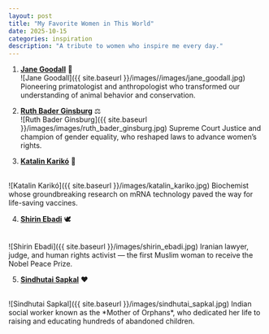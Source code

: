 ```yaml
---
layout: post
title: "My Favorite Women in This World"
date: 2025-10-15
categories: inspiration
description: "A tribute to women who inspire me every day."
---
```


1. **[Jane Goodall](https://en.wikipedia.org/wiki/Jane_Goodall)** 🐒 <br>
   ![Jane Goodall]({{ site.baseurl }}/images//images/jane_goodall.jpg)
   Pioneering primatologist and anthropologist who transformed our understanding of animal behavior and conservation.

2. **[Ruth Bader
Ginsburg](https://en.wikipedia.org/wiki/Ruth_Bader_Ginsburg)** ⚖️  <br>
   ![Ruth Bader Ginsburg]({{ site.baseurl }}/images/images/ruth_bader_ginsburg.jpg)
   Supreme Court Justice and champion of gender equality, who reshaped laws to advance women’s rights.

3. **[Katalin Karikó](https://en.wikipedia.org/wiki/Katalin_Karik%C3%B3)** 🧬
<br>
   ![Katalin Karikó]({{ site.baseurl }}/images/katalin_kariko.jpg)
   Biochemist whose groundbreaking research on mRNA technology paved the way for life-saving vaccines.

4. **[Shirin Ebadi](https://en.wikipedia.org/wiki/Shirin_Ebadi)** 🕊️
<br>
   ![Shirin Ebadi]({{ site.baseurl }}/images/shirin_ebadi.jpg)
   Iranian lawyer, judge, and human rights activist — the first Muslim woman to receive the Nobel Peace Prize.

5. **[Sindhutai Sapkal](https://en.wikipedia.org/wiki/Sindhutai_Sapkal)** ❤️
<br>
   ![Sindhutai Sapkal]({{ site.baseurl }}/images/sindhutai_sapkal.jpg)
   Indian social worker known as the *Mother of Orphans*, who dedicated her life to raising and educating hundreds of abandoned children.

